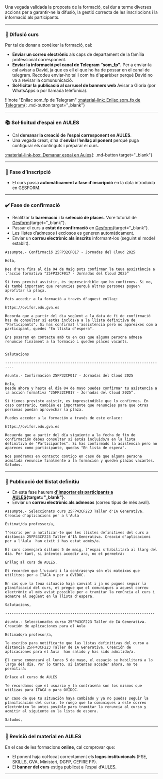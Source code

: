 
Una vegada validada la proposta de la formació, cal dur a terme diverses accions per a garantir-ne la difusió, la gestió correcta de les inscripcions i la informació als participants.

---

### 📢 Difusió curs

Per tal de donar a conéixer la formació, cal:

* **Enviar un correu electrònic** als caps de departament de la família professional corresponent.
* **Enviar la informació pel canal de Telegram “som\_fp”**. Per a enviar-la cal avisar a David, ja que es ell el que ho ha de possar en el canal de telegram. Recodeu enviar-ho tal i com ha d'aparèixer perquè David no va a revisar la comununicació.
* **Sol·licitar la publicació al carrusel de banners web** Avisar a Gloria (por WhatsApps o por llamada telefònica).

!!!note "Enllac som\_fp de Telegram"
    [:material-link: Enllac som\_fp de Telegram]( {{enlaces.enllaç_telegram_som_fp}} ){: .md-button target="_blank"}


---

### 📚 Sol·licitud d’espai en AULES

* Cal **demanar la creació de l’espai corresponent en AULES**.
* Una vegada creat, s’ha d’**enviar l’enllaç al ponent** perquè puga configurar els continguts i preparar el curs.

[:material-link-box: Demanar espai en Aules](https://forms.office.com/e/7edxrww9GY){: .md-button target="_blank"}


---

### 📝 Fase d’inscripció

* El curs passa **automàticament a fase d’inscripció** en la data introduïda en GESFORM.

---

### ✔️ Fase de confirmació

* Realitzar la **baremació** i la **selecció de places**. Vore tutorial de [Gesform](../tutorials/tutorial_gesform.md#passar-a-confirmar-un-curs-i-barem){target="_blank"}.
* Passar el curs a **estat de confirmació** en [Gesform](../tutorials/tutorial_gesform.md#gestió-de-cursos-en-gesform#passar-a-confirmar-un-curs-i-barem){target="_blank"}.
* Les llistes d’admesos i exclosos es generen automàticament.
* Enviar un **correu electrònic als inscrits** informant-los (seguint el model establit).

```
Assumpte.- Confirmació 25FP32CF017 - Jornadas del Cloud 2025

Hola,

Des d'ara fins al dia 04 de Maig pots confirmar la teua assistència a l'acció formativa "25FP32CF017 - Jornadas del Cloud 2025”

Si tens previst assistir, és imprescindible que ho confirmes. Si no, és també important que renuncies perquè altres persones puguen aprofitar la plaça.

Pots accedir a la formació a través d'aquest enllaç:

https://ovifor.edu.gva.es

Recorda que a partir del dia següent a la data de fi de confirmació has de consultar si estàs inclòs/a a la llista definitiva de "Participants". Si has confirmat l'assistència però no apareixes com a participant, quedes "En llista d'espera".

Ens posarem en contacte amb tu en cas que alguna persona admesa renuncie finalment a la formació i queden places vacants.


Salutacions

--------------------------------------------------------------------------

Asunto.- Confirmación 25FP32CF017 - Jornadas del Cloud 2025

Hola,
Desde ahora y hasta el día 04 de mayo puedes confirmar tu asistencia a la acción formativa "25FP32CF017 - Jornadas del Cloud 2025”.

Si tienes previsto asistir, es imprescindible que lo confirmes. En caso contrario, también es importante que renuncies para que otras personas puedan aprovechar la plaza.

Puedes acceder a la formación a través de este enlace:

https://ovifor.edu.gva.es

Recuerda que a partir del día siguiente a la fecha de fin de confirmación debes consultar si estás incluido/a en la lista definitiva de "Participantes". Si has confirmado la asistencia pero no apareces como participante, quedas "En lista de espera".

Nos pondremos en contacto contigo en caso de que alguna persona admitida renuncie finalmente a la formación y queden plazas vacantes.
Saludos.

```

---

### 📰 Publicació del llistat definitiu

* En esta fase haurem **[d'Importar els participants a AULES](../tutorials/tutorial_gesform.md#sincronitza-participants-en-aules){target="_blank"}**.
* Enviar un **correu electrònic als admesos** (correu tipus de més avall).

```
Assumpte.- Seleccionats curs 25FP43CF223 Taller d'IA Generativa. Creació d'aplicacions per a l'Aula 

Estimat/da professor/a,

T'escric per a notificar-te que les llistes definitives del curs a distància 25FP43CF223 Taller d'IA Generativa. Creació d'aplicacions per a l'Aula  han eixit i has estat admès/a.

El curs començarà dilluns 5 de maig, l'espai s'habilitarà al llarg del dia. Per tant, si intentes accedir ara, no et permetrà:

Enllaç al curs de AULES.

Et recordem que l'usuari i la contrasenya són els mateixos que utilitzes per a ITACA o per a OVIDOC.

En cas que la teua situació haja canviat i ja no pugues seguir la planificació del curs, et pregue que el comuniques a aquest correu electrònic al més aviat possible per a tramitar la renúncia al curs i admetre al següent en la llista d'espera.

Salutacions,

---------------------------------------------------------------------

Asunto.- Seleccionados curso 25FP43CF223 Taller de IA Generativa. Creación de aplicaciones para el Aula

Estimado/a profesor/a,

Te escribo para notificarte que las listas definitivas del curso a distancia 25FP43CF223 Taller de IA Generativa. Creación de aplicaciones para el Aula  han salido y has sido admitido/a.

El curso comenzará el lunes 5 de mayo, el espacio se habilitará a lo largo del día. Por lo tanto, si intentas acceder ahora, no te permitirá:

Enlace al curso de AULES

Te recordamos que el usuario y la contraseña son los mismos que utilizas para ITACA o para OVIDOC.

En caso de que tu situación haya cambiado y ya no puedas seguir la planificación del curso, te ruego que lo comuniques a este correo electrónico lo antes posible para tramitar la renuncia al curso y admitir al siguiente en la lista de espera.

Saludos,

```


---

### 🔎 Revisió del material en AULES

En el cas de les formacions **online**, cal comprovar que:

* El ponent haja col·locat correctament els **logos institucionals** (FSE, SKILLS, GVA, Ministeri, DGFP, CEFIRE FP).
* El **banner del curs** estiga publicat a l’espai d’AULES.

---
